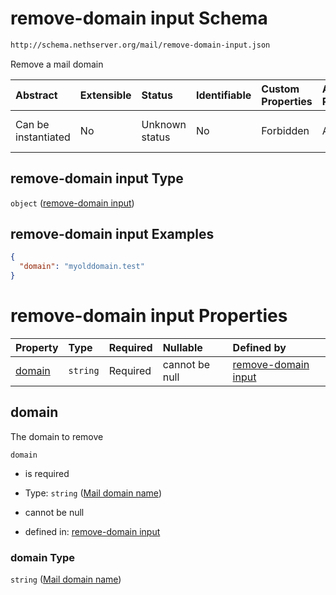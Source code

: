 # remove-domain input Schema

```txt
http://schema.nethserver.org/mail/remove-domain-input.json
```

Remove a mail domain

| Abstract            | Extensible | Status         | Identifiable | Custom Properties | Additional Properties | Access Restrictions | Defined In                                                                       |
| :------------------ | :--------- | :------------- | :----------- | :---------------- | :-------------------- | :------------------ | :------------------------------------------------------------------------------- |
| Can be instantiated | No         | Unknown status | No           | Forbidden         | Allowed               | none                | [remove-domain-input.json](mail/remove-domain-input.json "open original schema") |

## remove-domain input Type

`object` ([remove-domain input](remove-domain-input.md))

## remove-domain input Examples

```json
{
  "domain": "myolddomain.test"
}
```

# remove-domain input Properties

| Property          | Type     | Required | Nullable       | Defined by                                                                                                                                                |
| :---------------- | :------- | :------- | :------------- | :-------------------------------------------------------------------------------------------------------------------------------------------------------- |
| [domain](#domain) | `string` | Required | cannot be null | [remove-domain input](remove-domain-input-properties-mail-domain-name.md "http://schema.nethserver.org/mail/remove-domain-input.json#/properties/domain") |

## domain

The domain to remove

`domain`

*   is required

*   Type: `string` ([Mail domain name](remove-domain-input-properties-mail-domain-name.md))

*   cannot be null

*   defined in: [remove-domain input](remove-domain-input-properties-mail-domain-name.md "http://schema.nethserver.org/mail/remove-domain-input.json#/properties/domain")

### domain Type

`string` ([Mail domain name](remove-domain-input-properties-mail-domain-name.md))
